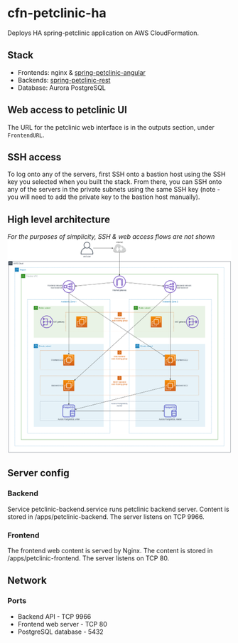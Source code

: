 # cfn-petclinic-ha
Deploys HA spring-petclinic application on AWS CloudFormation. 
## Stack
- Frontends: nginx & [spring-petclinic-angular](https://github.com/spring-petclinic/spring-petclinic-angular)
- Backends: [spring-petclinic-rest](https://github.com/spring-petclinic/spring-petclinic-rest)
- Database: Aurora PostgreSQL

## Web access to petclinic UI
The URL for the petclinic web interface is in the outputs section, under `FrontendURL`.

## SSH access
To log onto any of the servers, first SSH onto a bastion host using the SSH key you selected when you built the stack. From there, you can SSH onto any of the servers in the private subnets using the same SSH key (note - you will need to add the private key to the bastion host manually).

## High level architecture
*For the purposes of simplicity, SSH & web access flows are not shown*
![architecture diagram](architecture.png)

## Server config
### Backend
Service petclinic-backend.service runs petclinic backend server. Content is stored in /apps/petclinic-backend. The server listens on TCP 9966.
### Frontend
The frontend web content is served by Nginx. The content is stored in /apps/petclinic-frontend. The server listens on TCP 80.

## Network
### Ports
- Backend API - TCP 9966
- Frontend web server - TCP 80
- PostgreSQL database - 5432